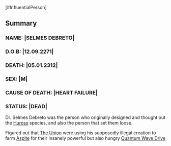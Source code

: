 [#InfluentialPerson]

## Summary

### NAME: |SELMES DEBRETO|
### D.O.B: |12.09.2271|
### DEATH: |05.01.2312|
### SEX: |M|
### CAUSE OF DEATH: |HEART FAILURE|
### STATUS: |DEAD|


Dr. Selmes Debreto was the person who originally designed and thought out the [Huross](../Species/Fauna/Huross.md) species, and also the person that set them loose.

Figured out that [The Union](../Factions/The%20Union.md) were using his supposedly illegal creation to farm [Aspite](../Materials/Aspite.md) for their insanely powerful but also hungry [Quantum Wave Drive](../Gadgets/Components/Quantum%20Wave%20Drive.md)